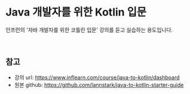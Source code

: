 # Java 개발자를 위한 Kotlin 입문

인프런의 '자바 개발자를 위한 코틀린 입문' 강의를 듣고 실습하는 용도입니다.

<br />

## 참고
- 강의 url: https://www.inflearn.com/course/java-to-kotlin/dashboard
- 원본 github: https://github.com/lannstark/java-to-kotlin-starter-guide